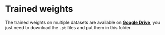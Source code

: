 # Trained weights

The trained weights on multiple datasets are available on [**Google Drive**](https://drive.google.com/drive/folders/1m4Puqmb9OD8dcbgr7HStpT7QIFksJ8LR?usp=sharing), you just need to download the `.pt` files and put them in this folder.
